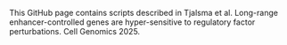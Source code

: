 This GitHub page contains scripts described in Tjalsma et al. Long-range enhancer-controlled genes are hyper-sensitive to regulatory factor perturbations. Cell Genomics 2025.
